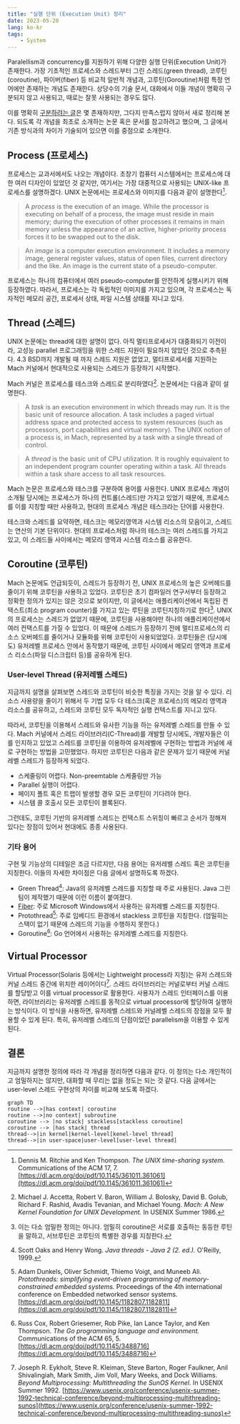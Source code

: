 ```yaml
---
title: "실행 단위 (Execution Unit) 정리"
date: 2023-05-20
lang: ko-kr
tags:
    - System
---
```



Paralellism과 concurrency를 지원하기 위해 다양한 실행 단위(Execution Unit)가 존재한다.
가장 기초적인 프로세스와 스레드부터 그린 스레드(green thread), 코루틴(coroutine), 파이버(fiber) 등 비교적 일반적 개념과, 고루틴(Goroutine)처럼 특정 언어에만 존재하는 개념도 존재한다.
상당수의 기술 문서, 대화에서 이들 개념이 명확히 구분되지 않고 사용되고, 때로는 잘못 사용되는 경우도 많다.

이를 명확히 [구분하려는 글](https://stackoverflow.com/questions/3324643/processes-threads-green-threads-protothreads-fibers-coroutines-whats-the)은 몇 존재하지만, 그다지 만족스럽지 않아서 새로 정리해 본다.
되도록 각 개념을 최초로 소개하는 논문 혹은 문서를 참고하려고 했으며, 그 글에서 기존 방식과의 차이가 기술되어 있으면 이를 중점으로 소개한다.

## Process (프로세스)

프로세스는 교과서에서도 나오는 개념이다. 초창기 컴퓨터 시스템에서는 프로세스에 대한 여러 디자인이 있었던 것 같지만, 여기서는 가장 대중적으로 사용되는 UNIX-like 프로세스를 설명하겠다.
UNIX 논문에서는 프로세스와 이미지를 다음과 같이 설명한다[^10.1145/361011.361061].

> A *process* is the execution of an image. While the processor is executing on behalf of a process, the image must reside in main memory; during the execution of other processes it remains in main memory unless the appearance of an active, higher-priority process forces it to be swapped out to the disk.

> An *image* is a computer execution environment. It includes a memory image, general register values, status of open files, current directory and the like. An image is the current state of a pseudo-computer.

프로세스는 하나의 컴퓨터에서 여러 pseudo-computer를 안전하게 실행시키기 위해 등장하였다.
따라서, 프로세스는 각 독립적인 이미지를 가지고 있으며, 각 프로세스는 독자적인 메모리 공간, 프로세서 상태, 파일 시스템 상태를 지니고 있다.

## Thread (스레드)

UNIX 논문에는 thread에 대한 설명이 없다. 아직 멀티프로세서가 대중화되기 이전이라, 고성능 parallel 프로그래밍을 위한 스레드 지원이 필요하지 않았던 것으로 추측된다.
4.3 BSD까지 개발될 때 까지 스레드 지원은 없었고, 멀티프로세서를 지원하는 Mach 커널에서 현대적으로 사용되는 스레드가 등장하기 시작했다.

Mach 커널은 프로세스를 테스크와 스레드로 분리하였다[^conf/usenix/AccettaBBGRTY86]. 논문에서는 다음과 같이 설명한다.

> A *task* is an execution environment in which threads may run. It is the basic unit of resource allocation. A task includes a paged virtual address space and protected access to system resources (such as processors, port capabilities and virtual memory). The UNIX notion of a process is, in Mach, represented by a task with a single thread of control.

> A *thread* is the basic unit of CPU utilization. It is roughly equivalent to an independent program counter operating within a task. All threads within a task share access to all task resources.

Mach 논문은 프로세스와 테스크를 구분하여 용어를 사용한다.
UNIX 프로세스 개념이 소개될 당시에는 프로세스가 하나의 컨트롤(스레드)만 가지고 있었기 때문에, 프로세스를 이를 지칭할 때만 사용하고, 현대의 프로세스 개념은 테스크라는 단어를 사용한다.

테스크와 스레드를 요약하면, 테스크는 메모리영역과 시스템 리소스의 모음이고, 스레드는 연산의 기본 단위이다. 현대의 프로세스처럼 하나의 테스크는 여러 스레드를 가지고 있고, 이 스레드들 사이에서는 메모리 영역과 시스템 리소스를 공유한다.

## Coroutine (코루틴)

Mach 논문에도 언급되듯이, 스레드가 등장하기 전, UNIX 프로세스의 높은 오버헤드를 줄이기 위해 코루틴을 사용하고 있었다.
코루틴은 초기 컴파일러 연구서부터 등장하고 정확한 정의가 있지는 않은 것으로 보이지만,
이 글에서는 애플리케이션에서 독립된 컨택스트(최소 program counter)를 가지고 있는 루틴을 코루틴지칭하기로 한다[^1].
UNIX의 프로세스는 스레드가 없었기 때문에, 코루틴을 사용해야만 하나의 애플리케이션에서 여러 컨택스트를 가질 수 있었다.
이 때문에 스레드가 등장하기 전에 멀티프로세스의 리소스 오버헤드를 줄이거나 모듈화를 위해 코루틴이 사용되었었다.
코루틴들은 (당시에도) 유저레벨 프로세스 안에서 동작했기 때문에, 코루틴 사이에서 메모리 영역과 프로세스 리소스(파일 디스크립터 등)를 공유하게 된다.

### User-level Thread (유저레벨 스레드)

지금까지 설명을 살펴보면 스레드와 코루틴이 비슷한 특징을 가지는 것을 알 수 있다.
리소스 사용량을 줄이기 위해서 두 기법 모두 다 테스크(혹은 프로세스)의 메모리 영역과 리소스를 공유하고, 스레드와 코루틴 모두 독자적인 실행 컨텍스트를 지니고 있다.

따라서, 코루틴을 이용해서 스레드와 유사한 기능을 하는 유저레벨 스레드를 만들 수 있다.
Mach 커널에서 스레드 라이브러리(C-Thread)를 개발할 당시에도, 개발자들은 이를 인지하고 있었고 스레드를 코루틴을 이용하여 유저레벨에 구현하는 방법과 커널에 새로 구현하는 방법을 고민했었다.
하지만 코루틴은 다음과 같은 문제가 있기 때문에 커널레벨 스레드가 등장하게 되었다.

* 스케줄링이 어렵다. Non-preemtable 스케줄링만 가능
* Parallel 실행이 어렵다.
* 페이지 폴트 혹은 트랩이 발생할 경우 모든 코루틴이 기다려야 한다.
* 시스템 콜 호출시 모든 코루틴이 블록된다.

그런데도, 코루틴 기반의 유저레벨 스레드는 컨택스트 스위칭이 빠르고 순서가 정해져 있다는 장점이 있어서 현대에도 종종 사용된다.

### 기타 용어

구현 및 기능상의 디테일은 조금 다르지만, 다음 용어는 유저레벨 스레드 혹은 코루틴을 지칭한다.
이들의 자세한 차이점은 다음 글에서 설명하도록 하겠다.

* Green Thread[^books/daglib/0096707]: Java의 유저레벨 스레드를 지칭할 때 주로 사용된다. Java 그린팀이 제작했기 때문에 이런 이름이 붙여졌다.
* [Fiber](https://learn.microsoft.com/en-us/windows/win32/procthread/fibers): 주로 Microsoft Windows에서 사용하는 유저레벨 스레드를 지칭한다.
* Protothread[^10.1145/1182807.1182811]: 주로 임베디드 환경에서 stackless 코루틴을 지칭한다. (엄밀히는 스택이 없기 때문에 스레드의 기능을 수행하지 못한다.)
* Goroutine[^10.1145/3488716]: Go 언어에서 사용하는 유저레벨 스레드를 지칭한다.

## Virtual Processor

Virtual Processor(Solaris 등에서는 Lightweight process라 지칭)는 유저 스레드와 커널 스레드 중간에 위치한 레이어이다[^conf/usenix/EykholtKBFSSVWW92].
스레드 라이브러리는 커널로부터 커널 스래드를 할당받고 이를 virtual processor로 활용한다.
사용자가 스레드 인터페이스를 이용하면, 라이브러리는 유저레벨 스레드를 동적으로 virtual processor에 할당하여 실행하는 방식이다.
이 방식을 사용하면, 유저레벨 스레드와 커널레벨 스레드의 장점을 모두 활용할 수 있게 된다.
특히, 유저레벨 스레드의 단점이었던 parallelism을 이용할 수 있게 된다.

## 결론

지금까지 설명한 정의에 따라 각 개념을 정리하면 다음과 같다.
이 정의는 다소 개인적이고 엄밀하지는 않지만, 대화할 때 무리는 없을 정도는 되는 것 같다.
다음 글에서는 user-level 스레드 구현상의 차이를 비교해 보도록 하겠다.

```mermaid
graph TD
routine -->|has context| coroutine
routine -->|no context| subroutine
coroutine --> |no stack| stackless[stackless coroutine]
coroutine --> |has stack| thread
thread-->|in kernel|kernel-level[kenel-level thread]
thread-->|in user-space|user-level[user-level thread]
```

[^1]: 이는 다소 엄밀한 정의는 아니다. 엄밀히 coroutine은 서로를 호출하는 동등한 루틴을 말하고, 서브루틴은 코루틴의 특별한 경우를 지칭한다[^books/lib/Knuth97].

<!-- pusnow reference start -->
[^10.1145/1182807.1182811]: Adam Dunkels, Oliver Schmidt, Thiemo Voigt, and Muneeb Ali. *Protothreads: simplifying event-driven programming of memory-constrained embedded systems.* Proceedings of the 4th international conference on Embedded networked sensor systems. [https://dl.acm.org/doi/pdf/10.1145/1182807.1182811](https://dl.acm.org/doi/pdf/10.1145/1182807.1182811)
[^10.1145/3488716]: Russ Cox, Robert Griesemer, Rob Pike, Ian Lance Taylor, and Ken Thompson. *The Go programming language and environment.* Communications of the ACM 65, 5. [https://dl.acm.org/doi/pdf/10.1145/3488716](https://dl.acm.org/doi/pdf/10.1145/3488716)
[^10.1145/361011.361061]: Dennis M. Ritchie and Ken Thompson. *The UNIX time-sharing system.* Communications of the ACM 17, 7. [https://dl.acm.org/doi/pdf/10.1145/361011.361061](https://dl.acm.org/doi/pdf/10.1145/361011.361061)
[^books/daglib/0096707]: Scott Oaks and Henry Wong. *Java threads - Java 2 (2. ed.).* O'Reilly, 1999.
[^books/lib/Knuth97]: Donald Ervin Knuth. *The art of computer programming, Volume I: Fundamental Algorithms, 3rd Edition.* Addison-Wesley, 1997. [https://www.worldcat.org/oclc/312910844](https://www.worldcat.org/oclc/312910844)
[^conf/usenix/AccettaBBGRTY86]: Michael J. Accetta, Robert V. Baron, William J. Bolosky, David B. Golub, Richard F. Rashid, Avadis Tevanian, and Michael Young. *Mach: A New Kernel Foundation for UNIX Development.* In USENIX Summer 1986.
[^conf/usenix/EykholtKBFSSVWW92]: Joseph R. Eykholt, Steve R. Kleiman, Steve Barton, Roger Faulkner, Anil Shivalingiah, Mark Smith, Jim Voll, Mary Weeks, and Dock Williams. *Beyond Multiprocessing: Multithreading the SunOS Kernel.* In USENIX Summer 1992. [https://www.usenix.org/conference/usenix-summer-1992-technical-conference/beyond-multiprocessing-multithreading-sunos](https://www.usenix.org/conference/usenix-summer-1992-technical-conference/beyond-multiprocessing-multithreading-sunos)
<!-- pusnow reference end -->